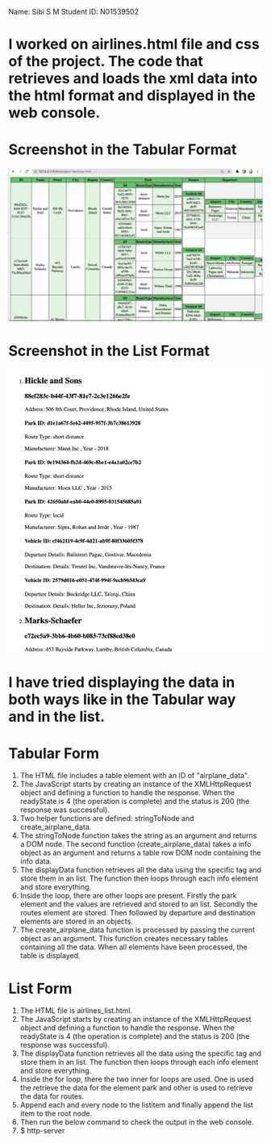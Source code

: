 Name: Sibi S M
 Student ID: N01539502

 # I worked on airlines.html file and css of the project. The code that retrieves and loads the xml data into the html format and displayed in the web console.

# Screenshot in the Tabular Format
   ![image info](./Tabular%20Form.png)
# Screenshot in the List Format
   ![image info](./List%20Form.png)

# I have tried displaying the data in both ways like in the Tabular way and in the list.

# Tabular Form

1. The HTML file includes a table element with an ID of "airplane_data". 
2. The JavaScript starts by creating an instance of the XMLHttpRequest object and defining a function to handle the response. When the readyState is 4 (the operation is complete) and the status is 200 (the response was successful).
3. Two helper functions are defined: stringToNode and create_airplane_data. 
4. The stringToNode function takes the string as an argument and returns a DOM node. The second function (create_airplane_data) takes a info object as an argument and returns a table row DOM node containing the info data.
5. The displayData function retrieves all the data using the specific tag and store them in an list. The function then loops through each info element and store everything.
6. Inside the loop, there are other loops are present. Firstly the park element and the values are 
retrieved and stored to an list. Secondly the routes element are stored. Then followed by departure and destination elements are stored in an objects.
7. The create_airplane_data function is processed by passing the current object as an argument. This function creates necessary tables containing all the data. When all elements have been processed, the table is displayed.

# List Form
1. The HTML file is airlines_list.html. 
2. The JavaScript starts by creating an instance of the XMLHttpRequest object and defining a function to handle the response. When the readyState is 4 (the operation is complete) and the status is 200 (the response was successful).
3. The displayData function retrieves all the data using the specific tag and store them in an list. The function then loops through each info element and store everything. 
4. Inside the for loop, there the two inner for loops are used. One is used the retrieve the data for the element park and other is used to retrieve the data for routes.
5. Append each and every node to the listitem and finally append the list item to the root node.
6. Then run the below command to check the output in the web console.
7. $ http-server